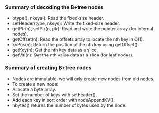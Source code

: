 
### Summary of decoding the B+tree nodes
- btype(), nkeys(): Read the fixed-size header.
- setHeader(type, nkeys): Write the fixed-size header.
- getPtr(n), setPtr(n, ptr): Read and write the pointer array (for internal nodes).
- getOffset(n): Read the offsets array to locate the nth key in O(1).
- kvPos(n): Return the position of the nth key using getOffset().
- getKey(n): Get the nth key data as a slice.
- getVal(n): Get the nth value data as a slice (for leaf nodes).

### Summary of creating B+tree nodes
-  Nodes are immutable, we will only create new nodes from old nodes.
-  To create a new node:
-  Allocate a byte array.
-  Set the number of keys with setHeader().
-  Add each key in sort order with nodeAppendKV().
-  nbytes() returns the number of bytes used by the node.